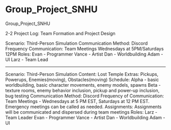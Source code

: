 # Group_Project_SNHU
Group_Project_SNHU

2-2 Project Log: Team Formation and Project Design

Scenario: Third-Person Simulation
Communication Method: Discord
Frequency Communication: Team Meetings Wednesdays at 5PM/Saturdays 12PM
Roles:
Evan - Programmer
Vance - Artist
Dan - Worldbuilding
Adam - UI
Larz - Team Lead

----------------------------------------------------------------------------------------------------------------------------------------------------------------------------------------------------------------------------------------------------------------------------------

Scenario: Third-Person Simulation
Content: Lost Temple
Extras: Pickups, Powerups, Enemies(moving), Obstacles(moving)
Schedule: 
Alpha - basic worldbuilding, basic character movements, enemy models, spawns
Beta - texture rooms, enemy behavior inclusion, pickup and power-up inclusion, bug testing
Communication Method: Discord
Frequency of Communication: Team Meetings - Wednesdays at 5 PM EST, Saturdays at 12 PM EST. Emergency meetings can be called as needed.
Assignments: Assignments will be communicated and dispersed during team meetings
Roles:
Larz - Team Leader
Evan - Programmer
Vance - Artist
Dan - Worldbuilding
Adam - UI
